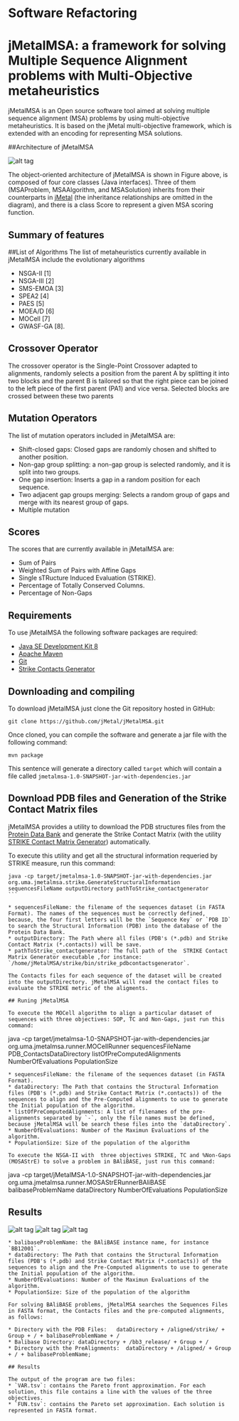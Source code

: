 # Software Refactoring

# jMetalMSA: a framework for solving Multiple Sequence Alignment problems with Multi-Objective metaheuristics

jMetalMSA is an Open source software tool aimed at solving multiple sequence alignment (MSA) problems by using multi-objective metaheuristics. It is based on the jMetal multi-objective framework, which is extended with an encoding for representing MSA solutions. 

##Architecture of jMetalMSA

![alt tag](https://github.com/jMetal/jMetalMSA/blob/master/architecture/jmetalmsaarchitecture.png)

The object-oriented architecture of jMetalMSA is shown in Figure above, is composed of four core classes 
(Java interfaces). Three of them (MSAProblem, MSAAlgorithm, and MSASolution) inherits from their
counterparts in [jMetal](https://github.com/jMetal/jMetal) (the inheritance relationships are omitted in the diagram), and there is a class Score to represent a
given MSA scoring function.

## Summary of features

##List of Algorithms
The list of metaheuristics currently available in jMetalMSA include the evolutionary algorithms 
* NSGA-II [1] 
* NSGA-III [2] 
* SMS-EMOA [3]
* SPEA2 [4]
* PAES [5]
* MOEA/D [6]
* MOCell [7]
* GWASF-GA [8].

## Crossover Operator
The crossover operator is the Single-Point Crossover adapted to alignments, randomly selects a position from the parent A
by splitting it into two blocks and the parent B is tailored so that the right piece can be joined to the left piece of 
the first parent (PA1) and vice versa. Selected blocks are crossed between these two parents

## Mutation Operators
The list of mutation operators included in jMetalMSA are:
* Shift-closed gaps: Closed gaps are randomly chosen and shifted to another position.
* Non-gap group splitting: a non-gap group is selected randomly, and it is split into two groups.
* One gap insertion: Inserts a gap in a random position for each sequence.
* Two adjacent gap groups merging: Selects a random group of gaps and merge with its nearest group of gaps.
* Multiple mutation 

## Scores
The scores that are currently available in jMetalMSA are:
* Sum of Pairs
* Weighted Sum of Pairs with Affine Gaps
* Single sTRucture Induced Evaluation (STRIKE).
* Percentage of Totally Conserved Columns.
* Percentage of Non-Gaps
 
## Requirements
To use jMetalMSA the following software packages are required:
* [Java SE Development Kit 8](http://www.oracle.com/technetwork/java/javase/downloads/jdk8-downloads-2133151.html?ssSourceSiteId=otnes)
* [Apache Maven](https://maven.apache.org/)
* [Git](https://git-scm.com/)
* [Strike Contacts Generator](https://github.com/cristianzambrano/strikeContactGenerator)

## Downloading and compiling
To download jMetalMSA just clone the Git repository hosted in GitHub:
```
git clone https://github.com/jMetal/jMetalMSA.git
```
Once cloned, you can compile the software and generate a jar file with the following command:
```
mvn package
```
This sentence will generate a directory called `target` which will contain a file called `jmetalmsa-1.0-SNAPSHOT-jar-with-dependencies.jar`

## Download PDB files and Generation of the Strike Contact Matrix files

jMetalMSA provides a utility to download the PDB structures files from the [Protein Data Bank](http://www.rcsb.org) and generate the Strike Contact Matrix (with the utility [STRIKE Contact Matrix Generator](https://github.com/cristianzambrano/strikeContactGenerator)) automatically. 

To execute this utility and get all the structural information requeried by STRIKE measure, run this command:

````
java -cp target/jmetalmsa-1.0-SNAPSHOT-jar-with-dependencies.jar org.uma.jmetalmsa.strike.GenerateStructuralInformation sequencesFileName outputDirectory pathToStrike_contactgenerator
```

* sequencesFileName: the filename of the sequences dataset (in FASTA Format). The names of the sequences must be correctly defined, because, the four first letters will be the `Sequence Key` or `PDB ID` to search the Structural Information (PDB) into the database of the Protein Data Bank.
* outputDirectory: The Path where all files (PDB's (*.pdb) and Strike Contact Matrix (*.contacts)) will be save.
* pathToStrike_contactgenerator: The full path of the  STRIKE Contact Matrix Generator executable ,for instance: `/home/jMetalMSA/strike/bin/strike_pdbcontactsgenerator`.

The Contacts files for each sequence of the dataset will be created into the outputDirectory. jMetalMSA will read the contact files to evaluate the STRIKE metric of the aligments. 

## Runing jMetalMSA

To execute the MOCell algorithm to align a particular dataset of sequences with three objectives: SOP, TC and Non-Gaps, just run this command:

````
java -cp target/jmetalmsa-1.0-SNAPSHOT-jar-with-dependencies.jar org.uma.jmetalmsa.runner.MOCellRunner sequencesFileName PDB_ContactsDataDirectory listOfPreComputedAlignments NumberOfEvaluations PopulationSize
```
* sequencesFileName: the filename of the sequences dataset (in FASTA Format).
* dataDirectory: The Path that contains the Structural Information files (PDB's (*.pdb) and Strike Contact Matrix (*.contacts)) of the sequences to align and the Pre-Computed alignments to use to generate the Initial population of the algorithm.  
* listOfPreComputedAlignments: A list of filenames of the pre-alignments separated by `-`, only the file names must be defined, because jMetalMSA will be search these files into the `dataDirectory`.
* NumberOfEvaluations: Number of the Maximun Evaluations of the algorithm.
* PopulationSize: Size of the population of the algorithm

To execute the NSGA-II with  three objectives STRIKE, TC and %Non-Gaps (MOSAStrE) to solve a problem in BAliBASE, just run this command:

````
java -cp target/jMetalMSA-1.0-SNAPSHOT-jar-with-dependencies.jar org.uma.jmetalmsa.runner.MOSAStrERunnerBAliBASE balibaseProblemName dataDirectory NumberOfEvaluations PopulationSize

## Results 
![alt tag](https://github.com/jMetal/jMetalMSA/blob/master/architecture/jmetalmsaarchitecture.png)
![alt tag](https://github.com/jMetal/jMetalMSA/blob/master/architecture/jmetalmsaarchitecture.png)
![alt tag](https://github.com/jMetal/jMetalMSA/blob/master/architecture/jmetalmsaarchitecture.png)


```
* balibaseProblemName: the BAliBASE instance name, for instance `BB12001`. 
* dataDirectory: The Path that contains the Structural Information files (PDB's (*.pdb) and Strike Contact Matrix (*.contacts)) of the sequences to align and the Pre-Computed alignments to use to generate the Initial population of the algorithm.  
* NumberOfEvaluations: Number of the Maximun Evaluations of the algorithm.
* PopulationSize: Size of the population of the algorithm

For solving BAliBASE problems, jMetalMSA searches the Sequences Files in FASTA format, the Contacts files and the pre-computed alignments, as follows:

* Directory with the PDB Files:   dataDirectory + /aligned/strike/ + Group + / + balibaseProblemName + /
* Balibase Directory: dataDirectory + /bb3_release/ + Group + /
* Directory with the PreAlignments:  dataDirectory + /aligned/ + Group + / + balibaseProblemName;

## Results 

The output of the program are two files:
* `VAR.tsv`: contains the Pareto front approximation. For each solution, this file contains a line with the values of the three objectives.
* `FUN.tsv`: contains the Pareto set approximation. Each solution is represented in FASTA format.
